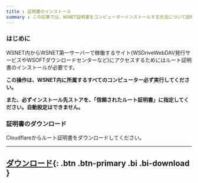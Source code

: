 ```yaml
---
title : 証明書のインストール
summary : この記事では、WSNET証明書をコンピューターインストールする方法について説明します。
---
```


### はじめに
WSNET内からWSNET第一サーバーで稼働するサイト(WSDriveWebDAV発行サービスやWSOFTダウンロードセンターなど)にアクセスするためにはルート証明書のインストールが必要です。

**この操作は、WSNET内に所属する<span class="text-danger">すべてのコンピューター必ず実行</span>してください。**

**また、必ずインストール先ストアを、「信頼されたルート証明書」に指定してください。自動設定はできません。**

### 証明書のダウンロード
Cloudflareからルート証明書をダウンロードしてください。

---
[ ダウンロード](https://developers.cloudflare.com/ssl/static/origin_ca_rsa_root.pem){: .btn .btn-primary .bi .bi-download }
---
